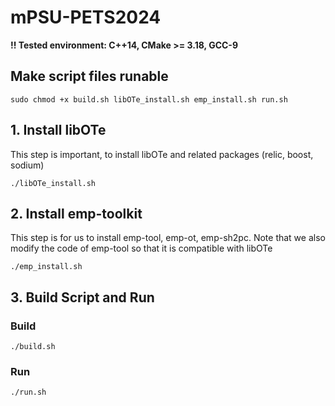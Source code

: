 # mPSU-PETS2024

**!! Tested environment: C++14, CMake >= 3.18, GCC-9**

## Make script files runable
```
sudo chmod +x build.sh libOTe_install.sh emp_install.sh run.sh
```

## 1. Install libOTe
This step is important, to install libOTe and related packages (relic, boost, sodium)

```
./libOTe_install.sh
```

## 2. Install emp-toolkit 

This step is for us to install emp-tool, emp-ot, emp-sh2pc. Note that we also modify the code of emp-tool so that it is compatible with libOTe

```
./emp_install.sh
```

## 3. Build Script and Run

### Build
```
./build.sh
```

### Run
```
./run.sh
```